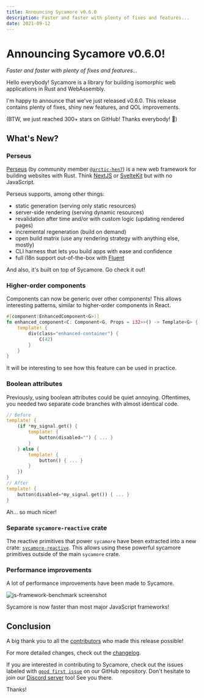 ```yaml
---
title: Announcing Sycamore v0.6.0
description: Faster and faster with plenty of fixes and features...
date: 2021-09-12
---
```


# Announcing Sycamore v0.6.0!

_Faster and faster with plenty of fixes and features..._

Hello everybody! Sycamore is a library for building isomorphic web applications
in Rust and WebAssembly.

I'm happy to announce that we've just released v0.6.0. This release contains
plenty of fixes, shiny new features, and QOL improvements.

(BTW, we just reached 300+ stars on GitHub! Thanks everybody! 🎉)

## What's New?

### Perseus

[Perseus](https://github.com/arctic-hen7/perseus) (by community member
[`@arctic-hen7`](https://github.com/arctic-hen7)) is a new web framework for
building websites with Rust. Think [NextJS](https://nextjs.org/) or
[SvelteKit](https://kit.svelte.dev/) but with no JavaScript.

Perseus supports, among other things:

- static generation (serving only static resources)
- server-side rendering (serving dynamic resources)
- revalidation after time and/or with custom logic (updating rendered pages)
- incremental regeneration (build on demand)
- open build matrix (use any rendering strategy with anything else, mostly)
- CLI harness that lets you build apps with ease and confidence
- full i18n support out-of-the-box with [Fluent](https://projectfluent.org/)

And also, it's built on top of Sycamore. Go check it out!

### Higher-order components

Components can now be generic over other components! This allows interesting
patterns, similar to higher-order components in React.

```rust
#[component(EnhancedComponent<G>)]
fn enhanced_component<C: Component<G, Props = i32>>() -> Template<G> {
    template! {
        div(class="enhanced-container") {
            C(42)
        }
    }
}
```

It will be interesting to see how this feature can be used in practice.

### Boolean attributes

Previously, using boolean attributes could be quiet annoying. Oftentimes, you
needed two separate code branches with almost identical code.

```rust
// Before
template! {
    (if *my_signal.get() {
        template! {
            button(disabled="") { ... }
        }
    } else {
        template! {
            button() { ... }
        }
    })
}
// After
template! {
    button(disabled=*my_signal.get()) { ... }
}
```

Ah... so much nicer!

### Separate `sycamore-reactive` crate

The reactive primitives that power `sycamore` have been extracted into a new
crate: [`sycamore-reactive`](https://crates.io/crates/sycamore-reactive). This
allows using these powerful sycamore primitives outside of the main `sycamore`
crate.

### Performance improvements

A lot of performance improvements have been made to Sycamore.

<img src="https://user-images.githubusercontent.com/37006668/143656692-df777e44-a7fa-4cb2-ae8b-62e15c75968e.png" alt="js-framework-benchmark screenshot" style="max-width: 500px" />

Sycamore is now faster than most major JavaScript frameworks!

## Conclusion

A big thank you to all the
[contributors](https://github.com/sycamore-rs/sycamore/graphs/contributors) who
made this release possible!

For more detailed changes, check out the
[changelog](https://github.com/sycamore-rs/sycamore/blob/master/CHANGELOG.md#-060-2021-09-12).

If you are interested in contributing to Sycamore, check out the issues labeled
with
[`good first issue`](https://github.com/sycamore-rs/sycamore/issues?q=is%3Aissue+is%3Aopen+label%3A%22good+first+issue%22)
on our GitHub repository. Don't hesitate to join our
[Discord server](https://discord.gg/vDwFUmm6mU) too! See you there.

Thanks!
